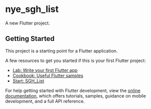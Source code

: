 # nye_sgh_list

A new Flutter project.

## Getting Started

This project is a starting point for a Flutter application.

A few resources to get you started if this is your first Flutter project:

- [Lab: Write your first Flutter app](https://docs.flutter.dev/get-started/codelab)
- [Cookbook: Useful Flutter samples](https://docs.flutter.dev/cookbook)
- [Start:  SGH_List](https://github.com/SebastianGraham/SebastianGraham.github.io/blob/main/SGH_List/web/index)

For help getting started with Flutter development, view the
[online documentation](https://docs.flutter.dev/), which offers tutorials,
samples, guidance on mobile development, and a full API reference.
